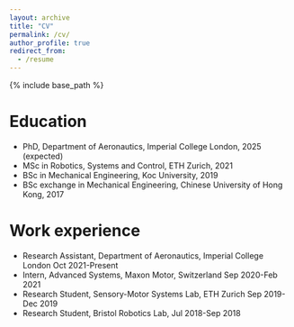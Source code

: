 ```yaml
---
layout: archive
title: "CV"
permalink: /cv/
author_profile: true
redirect_from:
  - /resume
---
```


{% include base_path %}

Education
======
* PhD, Department of Aeronautics, Imperial College London, 2025 (expected)
* MSc in Robotics, Systems and Control, ETH Zurich, 2021
* BSc in Mechanical Engineering, Koc University, 2019
* BSc exchange in Mechanical Engineering, Chinese University of Hong Kong, 2017

Work experience
======
* Research Assistant, Department of Aeronautics, Imperial College London Oct 2021-Present
* Intern, Advanced Systems, Maxon Motor, Switzerland Sep 2020-Feb 2021
* Research Student, Sensory-Motor Systems Lab, ETH Zurich Sep 2019-Dec 2019
* Research Student, Bristol Robotics Lab, Jul 2018-Sep 2018
  
